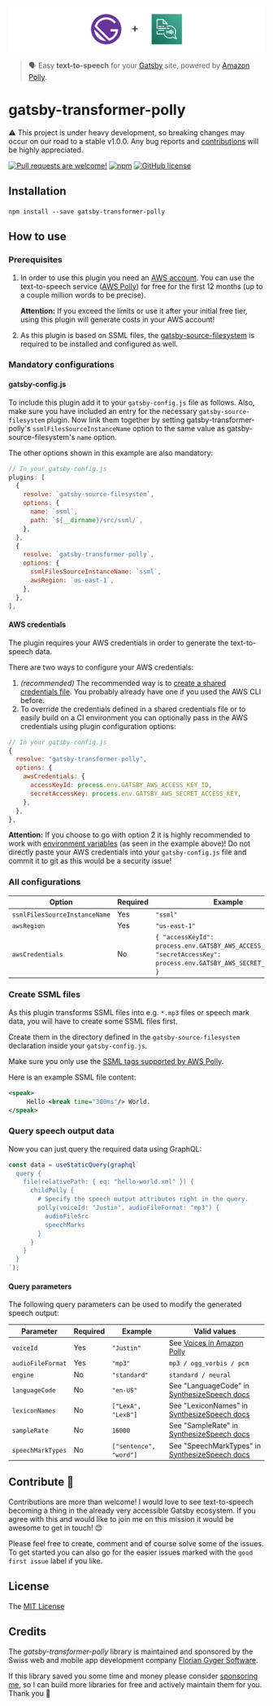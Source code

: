 ![Logo](./img/gatsby-transformer-polly.svg)

> 🗣 Easy **text-to-speech** for your [Gatsby](https://www.gatsbyjs.org/) site, powered by [Amazon Polly](https://aws.amazon.com/de/polly/).

# gatsby-transformer-polly

⚠️ This project is under heavy development, so breaking changes may occur on our road to a stable v1.0.0. Any bug reports and [contributions](#contribute-) will be highly appreciated.

[![Pull requests are welcome!](https://img.shields.io/badge/PRs-welcome-brightgreen)](#contribute-)
[![npm](https://img.shields.io/npm/v/gatsby-transformer-polly)](https://www.npmjs.com/package/gatsby-transformer-polly)
[![GitHub license](https://img.shields.io/github/license/flogy/gatsby-transformer-polly)](https://github.com/flogy/gatsby-transformer-polly/blob/master/LICENSE)

## Installation

`npm install --save gatsby-transformer-polly`

## How to use

### Prerequisites

1. In order to use this plugin you need an [AWS account](https://portal.aws.amazon.com/billing/signup). You can use the text-to-speech service ([AWS Polly](https://aws.amazon.com/de/polly/)) for free for the first 12 months (up to a couple million words to be precise).

   **Attention:** If you exceed the limits or use it after your initial free tier, using this plugin will generate costs in your AWS account!

2. As this plugin is based on SSML files, the [gatsby-source-filesystem](https://github.com/gatsbyjs/gatsby/tree/master/packages/gatsby-source-filesystem) is required to be installed and configured as well.

### Mandatory configurations

#### gatsby-config.js

To include this plugin add it to your `gatsby-config.js` file as follows. Also, make sure you have included an entry for the necessary `gatsby-source-filesystem` plugin. Now link them together by setting gatsby-transformer-polly's `ssmlFilesSourceInstanceName` option to the same value as gatsby-source-filesystem's `name` option.

The other options shown in this example are also mandatory:

```javascript
// In your gatsby-config.js
plugins: [
  {
    resolve: `gatsby-source-filesystem`,
    options: {
      name: `ssml`,
      path: `${__dirname}/src/ssml/`,
    },
  },
  {
    resolve: `gatsby-transformer-polly`,
    options: {
      ssmlFilesSourceInstanceName: `ssml`,
      awsRegion: `us-east-1`,
    },
  },
],
```

#### AWS credentials

The plugin requires your AWS credentials in order to generate the text-to-speech data.

There are two ways to configure your AWS credentials:

1. _(recommended)_ The recommended way is to [create a shared credentials file](https://docs.aws.amazon.com/ses/latest/DeveloperGuide/create-shared-credentials-file.html). You probably already have one if you used the AWS CLI before.
2. To override the credentials defined in a shared credentials file or to easily build on a CI environment you can optionally pass in the AWS credentials using plugin configuration options:

```javascript
// In your gatsby-config.js
{
  resolve: "gatsby-transformer-polly",
  options: {
    awsCredentials: {
      accessKeyId: process.env.GATSBY_AWS_ACCESS_KEY_ID,
      secretAccessKey: process.env.GATSBY_AWS_SECRET_ACCESS_KEY,
    },
  },
},
```

**Attention:** If you choose to go with option 2 it is highly recommended to work with [environment variables](https://www.gatsbyjs.org/docs/environment-variables/) (as seen in the example above)! Do not directly paste your AWS credentials into your `gatsby-config.js` file and commit it to git as this would be a security issue!

### All configurations

| Option                        | Required | Example                                                                                                                |
| ----------------------------- | -------- | ---------------------------------------------------------------------------------------------------------------------- |
| `ssmlFilesSourceInstanceName` | Yes      | `"ssml"`                                                                                                               |
| `awsRegion`                   | Yes      | `"us-east-1"`                                                                                                          |
| `awsCredentials`              | No       | `{ "accessKeyId": process.env.GATSBY_AWS_ACCESS_KEY_ID, "secretAccessKey": process.env.GATSBY_AWS_SECRET_ACCESS_KEY }` |

### Create SSML files

As this plugin transforms SSML files into e.g. `*.mp3` files or speech mark data, you will have to create some SSML files first.

Create them in the directory defined in the `gatsby-source-filesystem` declaration inside your `gatsby-config.js`.

Make sure you only use the [SSML tags supported by AWS Polly](https://docs.aws.amazon.com/polly/latest/dg/supportedtags.html).

Here is an example SSML file content:

```xml
<speak>
     Hello <break time="300ms"/> World.
</speak>
```

### Query speech output data

Now you can just query the required data using GraphQL:

```js
const data = useStaticQuery(graphql`
  query {
    file(relativePath: { eq: "hello-world.xml" }) {
      childPolly {
        # Specify the speech output attributes right in the query.
        polly(voiceId: "Justin", audioFileFormat: "mp3") {
          audioFileSrc
          speechMarks
        }
      }
    }
  }
`);
```

#### Query parameters

The following query parameters can be used to modify the generated speech output:

| Parameter         | Required | Example                | Valid values                                                                                                            |
| ----------------- | -------- | ---------------------- | ----------------------------------------------------------------------------------------------------------------------- |
| `voiceId`         | Yes      | `"Justin"`             | See [Voices in Amazon Polly](https://docs.aws.amazon.com/polly/latest/dg/voicelist.html)                                |
| `audioFileFormat` | Yes      | `"mp3"`                | `mp3 / ogg_vorbis / pcm`                                                                                                |
| `engine`          | No       | `"standard"`           | `standard / neural`                                                                                                     |
| `languageCode`    | No       | `"en-US"`              | See "LanguageCode" in [SynthesizeSpeech docs](https://docs.aws.amazon.com/polly/latest/dg/API_SynthesizeSpeech.html)    |
| `lexiconNames`    | No       | `["LexA", "LexB"]`     | See "LexiconNames" in [SynthesizeSpeech docs](https://docs.aws.amazon.com/polly/latest/dg/API_SynthesizeSpeech.html)    |
| `sampleRate`      | No       | `16000`                | See "SampleRate" in [SynthesizeSpeech docs](https://docs.aws.amazon.com/polly/latest/dg/API_SynthesizeSpeech.html)      |
| `speechMarkTypes` | No       | `["sentence", "word"]` | See "SpeechMarkTypes" in [SynthesizeSpeech docs](https://docs.aws.amazon.com/polly/latest/dg/API_SynthesizeSpeech.html) |

## Contribute 🦸

Contributions are more than welcome! I would love to see text-to-speech becoming a thing in the already very accessible Gatsby ecosystem. If you agree with this and would like to join me on this mission it would be awesome to get in touch! 😊

Please feel free to create, comment and of course solve some of the issues. To get started you can also go for the easier issues marked with the `good first issue` label if you like.

## License

The [MIT License](LICENSE)

## Credits

The _gatsby-transformer-polly_ library is maintained and sponsored by the Swiss web and mobile app development company [Florian Gyger Software](https://floriangyger.ch).

If this library saved you some time and money please consider [sponsoring me](https://github.com/sponsors/flogy), so I can build more libraries for free and actively maintain them for you. Thank you 🙏
